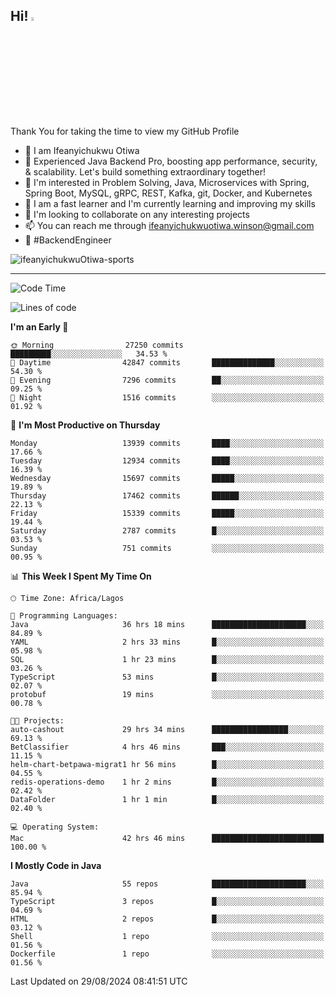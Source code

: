 <!-- BLOG-POST-LIST:START --><!-- BLOG-POST-LIST:END -->

## Hi! <img src="https://media.giphy.com/media/hvRJCLFzcasrR4ia7z/giphy.gif" width="4%"> 

Thank You for taking the time to view my GitHub Profile

- 👋 I am Ifeanyichukwu Otiwa
- 🚀 Experienced Java Backend Pro, boosting app performance, security, & scalability. Let's build something extraordinary together!
- 👀 I'm interested in Problem Solving, Java, Microservices with Spring, Spring Boot, MySQL, gRPC, REST, Kafka, git, Docker, and Kubernetes
- 🌱 I am a fast learner and I'm currently learning and improving my skills
- 💞️ I'm looking to collaborate on any interesting projects
- 📫 You can reach me through ifeanyichukwuotiwa.winson@gmail.com
- 🚀 #BackendEngineer

<p align="left" marginTop="10px"> <img src="https://komarev.com/ghpvc/?username=ifeanyichukwuOtiwa-sports&label=Profile%20views&color=0e75b6&style=for-the-badge" alt="ifeanyichukwuOtiwa-sports" /> </p>

***

<!--START_SECTION:waka-->
![Code Time](http://img.shields.io/badge/Code%20Time-2%2C854%20hrs%2059%20mins-blue)

![Lines of code](https://img.shields.io/badge/From%20Hello%20World%20I%27ve%20Written-19.2%20million%20lines%20of%20code-blue)

**I'm an Early 🐤** 

```text
🌞 Morning                27250 commits       █████████░░░░░░░░░░░░░░░░   34.53 % 
🌆 Daytime                42847 commits       ██████████████░░░░░░░░░░░   54.30 % 
🌃 Evening                7296 commits        ██░░░░░░░░░░░░░░░░░░░░░░░   09.25 % 
🌙 Night                  1516 commits        ░░░░░░░░░░░░░░░░░░░░░░░░░   01.92 % 
```
📅 **I'm Most Productive on Thursday** 

```text
Monday                   13939 commits       ████░░░░░░░░░░░░░░░░░░░░░   17.66 % 
Tuesday                  12934 commits       ████░░░░░░░░░░░░░░░░░░░░░   16.39 % 
Wednesday                15697 commits       █████░░░░░░░░░░░░░░░░░░░░   19.89 % 
Thursday                 17462 commits       ██████░░░░░░░░░░░░░░░░░░░   22.13 % 
Friday                   15339 commits       █████░░░░░░░░░░░░░░░░░░░░   19.44 % 
Saturday                 2787 commits        █░░░░░░░░░░░░░░░░░░░░░░░░   03.53 % 
Sunday                   751 commits         ░░░░░░░░░░░░░░░░░░░░░░░░░   00.95 % 
```


📊 **This Week I Spent My Time On** 

```text
🕑︎ Time Zone: Africa/Lagos

💬 Programming Languages: 
Java                     36 hrs 18 mins      █████████████████████░░░░   84.89 % 
YAML                     2 hrs 33 mins       █░░░░░░░░░░░░░░░░░░░░░░░░   05.98 % 
SQL                      1 hr 23 mins        █░░░░░░░░░░░░░░░░░░░░░░░░   03.26 % 
TypeScript               53 mins             █░░░░░░░░░░░░░░░░░░░░░░░░   02.07 % 
protobuf                 19 mins             ░░░░░░░░░░░░░░░░░░░░░░░░░   00.78 % 

🐱‍💻 Projects: 
auto-cashout             29 hrs 34 mins      █████████████████░░░░░░░░   69.13 % 
BetClassifier            4 hrs 46 mins       ███░░░░░░░░░░░░░░░░░░░░░░   11.15 % 
helm-chart-betpawa-migrat1 hr 56 mins        █░░░░░░░░░░░░░░░░░░░░░░░░   04.55 % 
redis-operations-demo    1 hr 2 mins         █░░░░░░░░░░░░░░░░░░░░░░░░   02.42 % 
DataFolder               1 hr 1 min          █░░░░░░░░░░░░░░░░░░░░░░░░   02.40 % 

💻 Operating System: 
Mac                      42 hrs 46 mins      █████████████████████████   100.00 % 
```

**I Mostly Code in Java** 

```text
Java                     55 repos            █████████████████████░░░░   85.94 % 
TypeScript               3 repos             █░░░░░░░░░░░░░░░░░░░░░░░░   04.69 % 
HTML                     2 repos             █░░░░░░░░░░░░░░░░░░░░░░░░   03.12 % 
Shell                    1 repo              ░░░░░░░░░░░░░░░░░░░░░░░░░   01.56 % 
Dockerfile               1 repo              ░░░░░░░░░░░░░░░░░░░░░░░░░   01.56 % 
```




 Last Updated on 29/08/2024 08:41:51 UTC
<!--END_SECTION:waka-->

<!--
<p align="center">
![trophy](https://github-profile-trophy.vercel.app/?username=ifeanyichukwuOtiwa-sports&theme=onedark) (https://github.com/ryo-ma/github-profile-trophy)
</p>
-->

<!---
ifeanyi-otiwa/ifeanyi-otiwa is a ✨ special ✨ repository because its `README.md` (this file) appears on your GitHub profile.
You can click the Preview link to take a look at your changes.
--->
